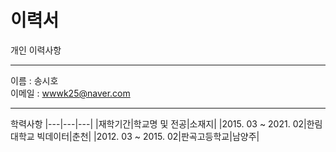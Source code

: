 # 이력서
개인 이력사항

---
이름 : 송시호   
이메일 : wwwk25@naver.com

---
학력사항 
|---|---|---|
|재학기간|학교명 및 전공|소재지|
|2015. 03 ~ 2021. 02|한림대학교 빅데이터|춘천|
|2012. 03 ~ 2015. 02|판곡고등학교|남양주|


